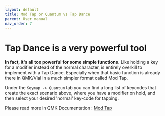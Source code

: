 ```yaml
---
layout: default
title: Mod Tap or Quantum vs Tap Dance
parent: User manual
nav_order: 7
---
```


# Tap Dance is a very powerful tool
**In fact, it's all too powerful for some simple functions.** Like holding a key for a modifier instead of the normal character, is entirely overkill to implement with a Tap Dance. Especially when that basic function is already there in QMK/Vial in a much simpler format called Mod Tap.

Under the `Keymap -> Quantum` tab you can find a long list of keycodes that create the exact scenario above, where you have a modifier on hold, and then select your desired 'normal' key-code for tapping. 

Please read more in QMK Documentation : [Mod Tap](https://docs.qmk.fm/#/mod_tap?id=mod-tap)
